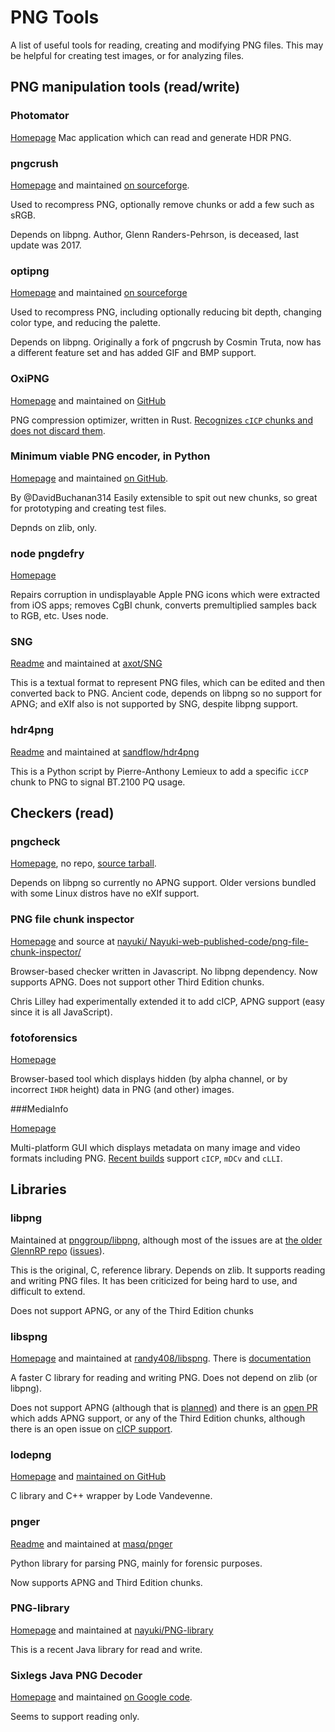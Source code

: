 # PNG Tools

A list of useful tools for reading, creating and modifying PNG files.
This may be helpful for creating test images, or for analyzing files.

## PNG manipulation tools (read/write)

### Photomator

[Homepage](https://apps.apple.com/us/app/photomator-photo-editor/id1444636541) Mac application which can read and generate HDR PNG.

### pngcrush

[Homepage](https://pmt.sourceforge.io/pngcrush/) and maintained [on sourceforge](https://sourceforge.net/projects/pmt/files/pngcrush/).

Used to recompress PNG, optionally remove chunks or add a few such as sRGB.

Depends on libpng. Author, Glenn Randers-Pehrson, is deceased, last update was 2017.

### optipng

[Homepage](https://sourceforge.net/projects/optipng/) and maintained [on sourceforge](https://sourceforge.net/projects/optipng/files/)

Used to recompress PNG, including optionally reducing bit depth, changing color type, and reducing the palette.

Depends on libpng. Originally a fork of pngcrush by Cosmin Truta, now has a different feature set and has added GIF and BMP support.

### OxiPNG

[Homepage](https://github.com/shssoichiro/oxipng/blob/master/README.md) and maintained on [GitHub](https://github.com/shssoichiro/oxipng)

PNG compression optimizer, written in Rust. [Recognizes `cICP` chunks and does not discard them](https://github.com/shssoichiro/oxipng/issues/538#issuecomment-1644266228).

### Minimum viable PNG encoder, in Python

[Homepage](https://www.da.vidbuchanan.co.uk/blog/hello-png.html) and maintained [on GitHub](https://github.com/DavidBuchanan314/hello_png).

By @DavidBuchanan314  Easily extensible to spit out new chunks, so great for prototyping and creating test files.

Depnds on zlib, only.

### node pngdefry

[Homepage](https://www.npmjs.com/package/pngdefry)

Repairs corruption in undisplayable Apple PNG icons which were extracted from iOS apps; removes CgBI chunk, converts premultiplied samples back to RGB, etc. Uses node.

### SNG

[Readme](https://github.com/axot/SNG#readme) and maintained at [axot/SNG](https://github.com/axot/SNG)

This is a textual format to represent PNG files, which can be edited and then converted back to PNG.
Ancient code, depends on libpng so no support for APNG; and eXIf also is not supported by SNG, despite libpng support.

### hdr4png

[Readme](https://github.com/sandflow/hdr4png/blob/master/README.md) and maintained at [sandflow/hdr4png](https://github.com/sandflow/hdr4png)

This is a Python script by Pierre-Anthony Lemieux to add a specific `iCCP` chunk to PNG to signal BT.2100 PQ usage.

## Checkers (read)

### pngcheck

[Homepage](http://www.libpng.org/pub/png/apps/pngcheck.html), no repo, [source tarball](http://www.libpng.org/pub/png/src/pngcheck-3.0.3.tar.gz).

Depends on libpng so currently no APNG support. Older versions bundled with some Linux distros have no eXIf support.

### PNG file chunk inspector

[Homepage](https://www.nayuki.io/page/png-file-chunk-inspector) and source at [nayuki/
Nayuki-web-published-code/png-file-chunk-inspector/](https://github.com/nayuki/Nayuki-web-published-code/tree/master/png-file-chunk-inspector)

Browser-based checker written in Javascript. No libpng dependency. Now supports APNG. Does not support other Third Edition chunks.

Chris Lilley had experimentally extended it to add cICP, APNG support (easy since it is all JavaScript).

### fotoforensics

[Homepage](https://fotoforensics.com/)

Browser-based tool which displays hidden (by alpha channel, or by incorrect `IHDR` height) data in PNG (and other) images.

###MediaInfo

[Homepage](https://mediaarea.net/en/MediaInfo)

Multi-platform GUI which displays metadata on many image and video formats including PNG. [Recent builds](https://mediaarea.net/download/snapshots/binary/mediainfo-gui/20240106-2/) support `cICP`, `mDCv` and `cLLI`.

## Libraries

### libpng

Maintained at [pnggroup/libpng](https://github.com/pnggroup/libpng/),
although most of the issues are at [the older GlennRP repo](https://github.com/glennrp/libpng)
([issues](https://github.com/glennrp/libpng/issues)).

This is the original, C, reference library. Depends on zlib. It supports reading and writing PNG files. It has been criticized for being hard to use, and difficult to extend.

Does not support APNG, or any of the Third Edition chunks

### libspng

[Homepage](https://libspng.org/) and maintained at [randy408/libspng](https://github.com/randy408/libspng). There is [documentation](https://libspng.org/docs/api/)

A faster C library for reading and writing PNG. Does not depend on zlib (or libpng).

Does not support APNG (although that is [planned](https://github.com/randy408/libspng/issues/4)) and there is an [open PR](https://github.com/randy408/libspng/pull/252) which adds APNG support, or any of the Third Edition chunks,
although there is an open issue on [cICP support](https://github.com/randy408/libspng/issues/218).

### lodepng

[Homepage](https://lodev.org/lodepng/) and [maintained on GitHub](https://github.com/lvandeve/lodepng)

C library and C++ wrapper by Lode Vandevenne.

### pnger

[Readme](https://github.com/masq/pnger#readme) and maintained at [masq/pnger](https://github.com/masq/pnger#readme)

Python library for parsing PNG, mainly for forensic purposes.

Now supports APNG and Third Edition chunks.

### PNG-library

[Homepage](https://www.nayuki.io/page/png-library) and maintained at [nayuki/PNG-library](https://github.com/nayuki/PNG-library)

This is a recent Java library for read and write.

### Sixlegs Java PNG Decoder

[Homepage](https://code.google.com/archive/p/javapng/) and maintained [on Google code](https://code.google.com/archive/p/javapng/source).

Seems to support reading only.

